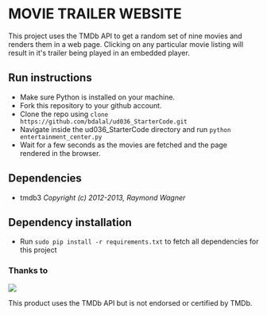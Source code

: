 # MOVIE TRAILER WEBSITE

This project uses the TMDb API to get a random set of nine movies and renders them in a web page.
Clicking on any particular movie listing will result in it's trailer being played in an embedded player.

## Run instructions
* Make sure Python is installed on your machine.
* Fork this repository to your github account.
* Clone the repo using `clone https://github.com/bdalal/ud036_StarterCode.git`
* Navigate inside the ud036_StarterCode directory and run `python entertainment_center.py`
* Wait for a few seconds as the movies are fetched and the page rendered in the browser.

## Dependencies
* tmdb3
_Copyright (c) 2012-2013, Raymond Wagner_

## Dependency installation
* Run `sudo pip install -r requirements.txt` to fetch all dependencies for this project

### Thanks to
![](https://www.themoviedb.org/assets/static_cache/bb45549239e25f1770d5f76727bcd7c0/images/v4/logos/408x161-powered-by-rectangle-blue.png)

This product uses the TMDb API but is not endorsed or certified by TMDb.